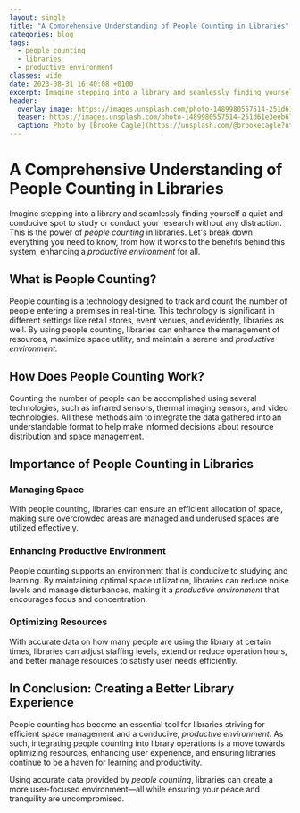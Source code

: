 ```yaml
---
layout: single
title: "A Comprehensive Understanding of People Counting in Libraries"
categories: blog
tags:
  - people counting
  - libraries
  - productive environment
classes: wide
date: 2023-08-31 16:40:08 +0100
excerpt: Imagine stepping into a library and seamlessly finding yourself a quiet and conducive spot to study or conduct your research without any distraction.
header:
  overlay_image: https://images.unsplash.com/photo-1489980557514-251d61e3eeb6?crop=entropy&cs=tinysrgb&fit=max&fm=jpg&ixid=M3w0Nzk0ODB8MHwxfHNlYXJjaHw5fHxwZW9wbGUlMjBjb3VudGluZyUyQyUyMGxpYnJhcmllcyUyQyUyMHByb2R1Y3RpdmUlMjBlbnZpcm9ubWVudHxlbnwwfDB8fHwxNjkzNDk2NDA4fDA&ixlib=rb-4.0.3&q=80&w=1080
  teaser: https://images.unsplash.com/photo-1489980557514-251d61e3eeb6?crop=entropy&cs=tinysrgb&fit=max&fm=jpg&ixid=M3w0Nzk0ODB8MHwxfHNlYXJjaHw5fHxwZW9wbGUlMjBjb3VudGluZyUyQyUyMGxpYnJhcmllcyUyQyUyMHByb2R1Y3RpdmUlMjBlbnZpcm9ubWVudHxlbnwwfDB8fHwxNjkzNDk2NDA4fDA&ixlib=rb-4.0.3&q=80&w=400
  caption: Photo by [Brooke Cagle](https://unsplash.com/@brookecagle?utm_source=peoplecounter&utm_medium=referral) on [Unsplash](https://unsplash.com/?utm_source=peoplecounter&utm_medium=referral)
---
```


# A Comprehensive Understanding of People Counting in Libraries

Imagine stepping into a library and seamlessly finding yourself a quiet and conducive spot to study or conduct your research without any distraction. This is the power of *people counting* in libraries. Let's break down everything you need to know, from how it works to the benefits behind this system, enhancing a *productive environment* for all.

## What is People Counting?

People counting is a technology designed to track and count the number of people entering a premises in real-time. This technology is significant in different settings like retail stores, event venues, and evidently, libraries as well. By using people counting, libraries can enhance the management of resources, maximize space utility, and maintain a serene and *productive environment.*

## How Does People Counting Work?

Counting the number of people can be accomplished using several technologies, such as infrared sensors, thermal imaging sensors, and video technologies. All these methods aim to integrate the data gathered into an understandable format to help make informed decisions about resource distribution and space management.

## Importance of People Counting in Libraries

### Managing Space

With people counting, libraries can ensure an efficient allocation of space, making sure overcrowded areas are managed and underused spaces are utilized effectively.

### Enhancing Productive Environment

People counting supports an environment that is conducive to studying and learning. By maintaining optimal space utilization, libraries can reduce noise levels and manage disturbances, making it a *productive environment* that encourages focus and concentration.

### Optimizing Resources

With accurate data on how many people are using the library at certain times, libraries can adjust staffing levels, extend or reduce operation hours, and better manage resources to satisfy user needs efficiently.

## In Conclusion: Creating a Better Library Experience

People counting has become an essential tool for libraries striving for efficient space management and a conducive, *productive environment*. As such, integrating people counting into library operations is a move towards optimizing resources, enhancing user experience, and ensuring libraries continue to be a haven for learning and productivity. 

Using accurate data provided by *people counting*, libraries can create a more user-focused environment—all while ensuring your peace and tranquility are uncompromised.